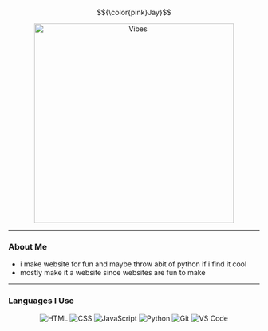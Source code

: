 $${\color{pink}Jay}$$

<div align="center">
  <img src="https://giffiles.alphacoders.com/209/209343.gif" alt="Vibes" width="400">
</div>

---

### About Me
- i make website for fun and maybe throw abit of python if i find it cool
- mostly make it a website since websites are fun to make  

---

### Languages I Use
<div style="text-align: center;">
  <img src="https://img.shields.io/badge/HTML5-FFB7C5?style=for-the-badge&logo=html&logoColor=white" alt="HTML">
  <img src="https://img.shields.io/badge/CSS3-FFB7C5?style=for-the-badge&logo=css&logoColor=white" alt="CSS">
  <img src="https://img.shields.io/badge/JavaScript-FFB7C5?style=for-the-badge&logo=javascript&logoColor=white" alt="JavaScript">
  <img src="https://img.shields.io/badge/Python-FFB7C5?style=for-the-badge&logo=python&logoColor=white" alt="Python">
  <img src="https://img.shields.io/badge/Git-FFB7C5?style=for-the-badge&logo=git&logoColor=white" alt="Git">
  <img src="https://img.shields.io/badge/VS_Code-FFB7C5?style=for-the-badge&logo=visual-studio-code&logoColor=white" alt="VS Code">
</div>

